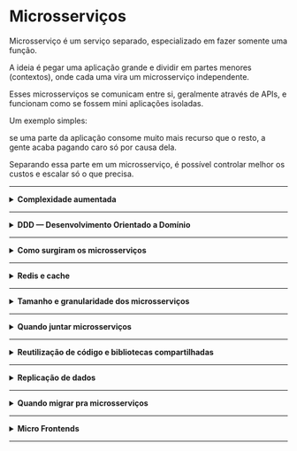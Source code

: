 # Microsserviços

Microsserviço é um serviço separado, especializado em fazer somente uma função.

A ideia é pegar uma aplicação grande e dividir em partes menores (contextos), onde cada uma vira um microsserviço independente.

Esses microsserviços se comunicam entre si, geralmente através de APIs, e funcionam como se fossem mini aplicações isoladas.

Um exemplo simples:

se uma parte da aplicação consome muito mais recurso que o resto, a gente acaba pagando caro só por causa dela.

Separando essa parte em um microsserviço, é possível controlar melhor os custos e escalar só o que precisa.

---

<details>
<summary><strong>Complexidade aumentada</strong></summary>

### Complexidade aumentada

- **Exemplo prático de comunicação e autenticação**
    
    Imagina que existem dois serviços: um de **autenticação** (gera e valida tokens) e outro de **perfil** (dados do usuário).
    
    Ambos são públicos e têm IPs diferentes.
    
    Para acessar o perfil, é preciso passar pela autenticação todas as vezes — o problema é que precisamos garantir que essa requisição realmente veio de uma sessão válida.
    
    **Como resolver isso:**
    
    1. O token JWT é verificado pra ver se é válido e não expirou.
    2. É criado um hash SHA-256 da string `"logou"`.
    3. Esse hash é adicionado no perfil.
    4. Quando o serviço de perfil recebe uma requisição, ele compara o hash com o token pra confirmar se veio de uma autenticação real.
    
    Também tenho que estudar o funcionamento do AWS Secrets e do Git Secret, pra entender como guardar chaves e tokens de forma segura.
    
</details>

---

<details>
<summary><strong>DDD — Desenvolvimento Orientado a Domínio</strong></summary>

### DDD — Desenvolvimento Orientado a Domínio

- **Aplicação do DDD nos microsserviços**
    
    No DDD, cada microsserviço tem acesso **somente ao seu próprio banco e às suas tabelas**.
    
    Por exemplo:
    
    - O serviço de autenticação (`auth`) acessa apenas tabelas de autenticação.
    - O serviço de perfil (`profile`) acessa só as tabelas de perfil.
    
    No NestJS, pode ser customizado um decorator `@Auth`, que automatiza a verificação antes de executar uma ação, como um `get()`:
    
    ```jsx
    @Auth()
    get()
    ```
    
    Também dá pra passar parâmetros, por exemplo:
    
    ```jsx
    @Auth('admin')
    ```
    
    Isso deixa o código mais limpo e elegante, sem precisar ficar colocando `if (admin)` em todo lugar.
    
    Outro benefício é que **facilita a manutenção de versões** — dá pra rodar a versão antiga e a nova de uma API ao mesmo tempo, testar a nova e só depois substituir a antiga.
    
</details>

---

<details>
<summary><strong>Como surgiram os microsserviços</strong></summary>

### Como surgiram os microsserviços

- **Motivação e contexto histórico**
    
    Antigamente, nas aplicações monolíticas, era comum várias alterações serem feitas juntas num único commit.
    
    Se algo desse errado, tinha que fazer rollback do sistema inteiro.
    
    Com os microsserviços, isso muda.
    
    Cada parte tem seu ciclo próprio — se der problema, é só voltar a versão de um serviço específico, sem mexer no resto.
    
    Essa ideia também ajuda na **agilidade das entregas** e na **redução de custos** em cloud, porque os microsserviços são menores e mais focados.
    
    Cada contexto é isolado — os serviços **não compartilham estado** e nem precisam saber o que o outro está fazendo.
    
    Normalmente cada um roda em uma porta diferente (`3000`, `3001`, `3002`, etc).
    
</details>

---

<details>
<summary><strong>Redis e cache</strong></summary>

### Redis e cache

- **U**so de cache e quando evitar
    
    O Redis é muito usado pra guardar informações acessadas com frequência, como listas de produtos ou dados de autenticação.
    
    O cache melhora a performance e evita consultas repetitivas no banco.
    
    Mas é importante cuidar pra não exagerar — usar cache demais pode causar inconsistência ou até sobrecarregar a rede.
    
    Outro cuidado é evitar compartilhar dados entre microsserviços.
    
    Por exemplo, dois serviços editando a mesma tabela ao mesmo tempo podem causar conflito.
    
</details>

---

<details>
<summary><strong>Tamanho e granularidade dos microsserviços</strong></summary>

### Tamanho e granularidade dos microsserviços

Microsserviço pode ter diferentes tamanhos, dependendo do quanto ele precisa pra funcionar bem.

Isso é o que chamamos de **granularidade**.

- **Baixa granularidade:** poucos serviços, mas maiores.
- **Alta granularidade:** vários serviços pequenos.
- **Motivos pra granular microsserviços**
    1. **Coesão:**
        
        Seguir o DDD e dividir o sistema em contextos bem definidos.
        
        Exemplo: replicar a entidade de usuário em serviços diferentes, como “order captured” e “order fulfillment”.
        
    2. **Volatilidade:**
        
        Separar as partes que mudam mais.
        
        Assim, quando for atualizar, só precisa subir o serviço que realmente mudou.
        
    3. **Demanda por escala:**
        
        Nem tudo precisa escalar igual.
        
        Exemplo: o serviço de produtos é muito mais acessado que o de perfil.
        
    4. **Resiliência:**
        
        Se um serviço cair, o resto continua funcionando.
        
    5. **Segurança:**
        
        Cada serviço acessa só os dados necessários, o que reduz riscos.
        
</details>

---

<details>
<summary><strong>Quando juntar microsserviços</strong></summary>

### Quando juntar microsserviços

- Cenários onde separar demais atrapalha
    
    Às vezes, separar tudo demais pode causar inconsistência.
    
    Por exemplo: o serviço de carrinho consulta o de produtos e atualiza os itens.
    
    Se o produto muda logo depois, o carrinho fica desatualizado.
    
    Nessas situações, o melhor é juntar os dois serviços em uma única transação, pra garantir que os dados fiquem sincronizados.
    
</details>

---

<details>
<summary><strong>Reutilização de código e bibliotecas compartilhadas</strong></summary>

### Reutilização de código e bibliotecas compartilhadas

- Como lidar com código comum entre serviços
    
    Um dos motivos pra usar microsserviços é reutilizar partes do código, mas nem sempre compensa centralizar tudo.
    
    O comum é duplicar o que for necessário, pra manter os serviços realmente independentes.
    
    Em alguns casos, é útil ter um microsserviço só pra bibliotecas internas, onde ficam módulos como autenticação, logs, etc.
    
</details>

---

<details>
<summary><strong>Replicação de dados</strong></summary>

### Replicação de dados

- **Quando evitar e alternativas**
    
    Replicar dados entre serviços pode parecer prático, mas aumenta o custo de manutenção e pode gerar falhas de segurança.
    
- Alternativas
    - Armazenar apenas as chaves primárias e buscar os dados quando for necessário.
    - Usar cache inteligente (como Redis) pra dados temporários e consultas rápidas.
    
</details>

---

<details>
<summary><strong>Quando migrar pra microsserviços</strong></summary>

### Quando migrar pra microsserviços

- Momento ideal pra migrar
    
    Não vale a pena começar um sistema já usando microsserviços — no início o foco é velocidade e simplicidade.
    
    O ideal é começar monolítico e migrar quando fizer sentido.
    
    Quando migrar:
    
    - Quando o time crescer.
    - Quando quiser testar novas tecnologias.
    - Quando for necessário melhorar a robustez.
    - Quando precisar reduzir o tempo de entrega de novas versões.
    
</details>

---

<details>
<summary><strong>Micro Frontends</strong></summary>

### Micro Frontends

O frontend costuma ter **muitos arquivos e pouco código por arquivo**, diferente do backend que é o contrário.

O conceito de **micro frontends** segue o mesmo princípio dos microsserviços, só que aplicado na interface.

- **Quando dividir o frontend**
    
    Vale a pena dividir o frontend quando:
    
    - Precisamos deixar uma página mais leve e rápida.
    - Estamos aplicando DDD também na parte visual.
    - Temos times grandes e queremos evitar que um atrapalhe o outro.
    
    Cada micro frontend tem suas próprias dependências — por exemplo, todos podem precisar do Tailwind.
    
    Isso aumenta um pouco a duplicação, mas traz **independência de deploy** e mais controle de versões.
    
</details>

---

